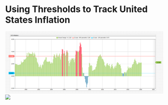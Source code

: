 # Using Thresholds to Track United States Inflation

![](images/us-inflation.png)
![](images/button0-new.png)
